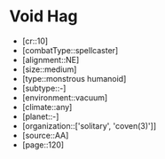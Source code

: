 
# Void Hag

- [cr::10]
- [combatType::spellcaster]
- [alignment::NE]
- [size::medium]
- [type::monstrous humanoid]
- [subtype::-]
- [environment::vacuum]
- [climate::any]
- [planet::-]
- [organization::['solitary', 'coven(3)']]
- [source::AA]
- [page::120]

